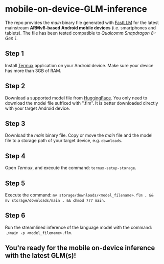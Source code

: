 # mobile-on-device-GLM-inference
The repo provides the _main_ binary file generated with [FastLLM](https://github.com/ztxz16/fastllm) for the latest mainstream **ARMv8-based Android mobile devices** (i.e. smartphones and tablets). The file has been tested compatible to _Qualcomm Snapdragon 8+ Gen 1_.

## Step 1
Install [Termux](https://github.com/termux/termux-app/releases) application on your Android device. Make sure your device has more than 3GB of RAM.

## Step 2
Download a supported model file from [HuggingFace](https://huggingface.co/huangyuyang). You only need to download the model file suffixed with ".flm". It is better downloaded directly with your target Android device.

## Step 3
Download the _main_ binary file. Copy or move the _main_ file and the model file to a storage path of your target device, e.g. `downloads`.

## Step 4
Open _Termux_, and execute the command: `termux-setup-storage`.

## Step 5
Execute the command: `mv storage/downloads/<model_filename>.flm . && mv storage/downloads/main . && chmod 777 main`.

## Step 6
Run the streamlined inference of the language model with the command: `./main -p <model_filename>.flm`. 

## You're ready for the mobile on-device inference with the latest GLM(s)!
